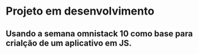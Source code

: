 # Projeto em desenvolvimento

## Usando a semana omnistack 10 como base para crialção de um aplicativo em JS.


